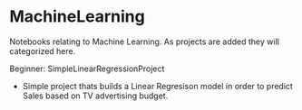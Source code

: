 # MachineLearning
Notebooks relating to Machine Learning. As projects are added they will categorized here.

Beginner:
SimpleLinearRegressionProject
  -  Simple project thats builds a Linear Regresison model in order to predict Sales based on TV advertising budget.
